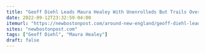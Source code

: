 ```yaml
---
title: "Geoff Diehl Leads Maura Healey With Unenrolleds But Trails Overall, Poll Shows"
date: 2022-09-12T23:32:59-04:00
itemurl: "https://newbostonpost.com/around-new-england/geoff-diehl-leads-maura-healey-with-unenrolleds-but-trails-overall-poll-shows/"
sites: "newbostonpost.com"
tags: ["Geoff Diehl", "Maura Healey"]
draft: false
---
```



